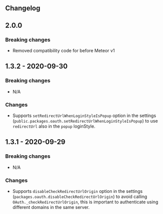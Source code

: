 ## Changelog

## 2.0.0
### Breaking changes
- Removed compatibility code for before Meteor v1

## 1.3.2 - 2020-09-30
### Breaking changes
- N/A

### Changes
- Supports `setRedirectUrlWhenLoginStyleIsPopup` option in the settings (`public.packages.oauth.setRedirectUrlWhenLoginStyleIsPopup`) to use `redirectUrl` also in the `popup` loginStyle.


## 1.3.1 - 2020-09-29
### Breaking changes
- N/A

### Changes
- Supports `disableCheckRedirectUrlOrigin` option in the settings (`packages.oauth.disableCheckRedirectUrlOrigin`) to avoid calling `OAuth._checkRedirectUrlOrigin`, this is important to authenticate using different domains in the same server.
